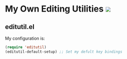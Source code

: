 # My Own Editing Utilities  ![](https://github.com/syohex/emacs-editutil/workflows/CI/badge.svg)

## editutil.el

My configuration is:

```lisp
(require 'editutil)
(editutil-default-setup) ;; Set my defult key bindings
```
